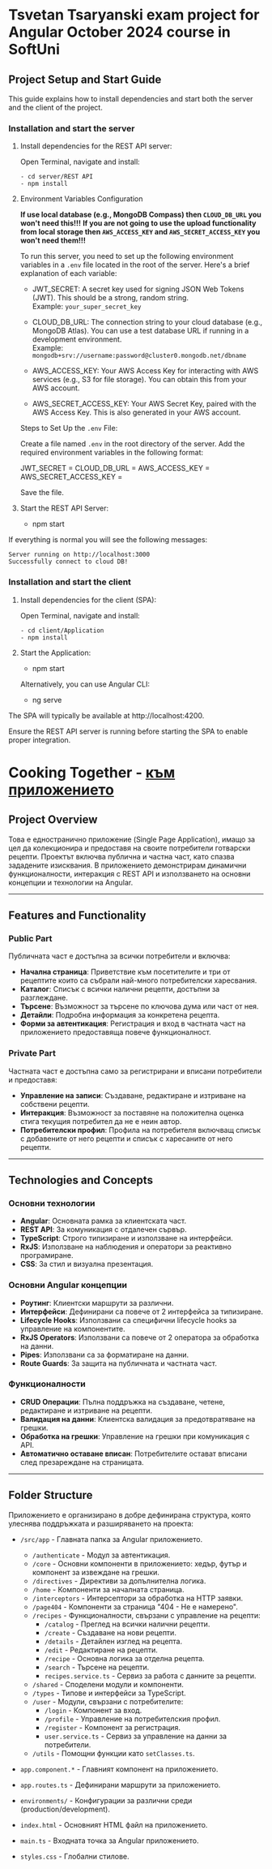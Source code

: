 # Tsvetan Tsaryanski exam project for Angular October 2024 course in SoftUni

## Project Setup and Start Guide

This guide explains how to install dependencies and start both the server and the client of the project.

### Installation and start the server

1.  Install dependencies for the REST API server:

    Open Terminal, navigate and install:

        - cd server/REST API
        - npm install

2.  Environment Variables Configuration

    **If use local database (e.g., MongoDB Compass) then `CLOUD_DB_URL` you won't need this!!!**
    **If you are not going to use the upload functionality from local storage then `AWS_ACCESS_KEY` and `AWS_SECRET_ACCESS_KEY` you won't need them!!!**

    To run this server, you need to set up the following environment variables in a `.env` file located in the root of the server. Here's a brief explanation of each variable:

    - JWT_SECRET: A secret key used for signing JSON Web Tokens (JWT). This should be a strong, random string.  
      Example: `your_super_secret_key`

    - CLOUD_DB_URL: The connection string to your cloud database (e.g., MongoDB Atlas). You can use a test database URL if running in a development environment.  
      Example: `mongodb+srv://username:password@cluster0.mongodb.net/dbname`

    - AWS_ACCESS_KEY: Your AWS Access Key for interacting with AWS services (e.g., S3 for file storage). You can obtain this from your AWS account.

    - AWS_SECRET_ACCESS_KEY: Your AWS Secret Key, paired with the AWS Access Key. This is also generated in your AWS account.

    Steps to Set Up the `.env` File:

    Create a file named `.env` in the root directory of the server.
    Add the required environment variables in the following format:

    JWT_SECRET = <your-jwt-secret>
    CLOUD_DB_URL = <your-cloud-database-url>
    AWS_ACCESS_KEY = <your-aws-access-key>
    AWS_SECRET_ACCESS_KEY = <your-aws-secret-access-key>

    Save the file.

3.  Start the REST API Server:

    - npm start

If everything is normal you will see the following messages:

    Server running on http://localhost:3000
    Successfully connect to cloud DB!

### Installation and start the client

1.  Install dependencies for the client (SPA):

    Open Terminal, navigate and install:

        - cd client/Application
        - npm install

2.  Start the Application:

    - npm start

    Alternatively, you can use Angular CLI:

    - ng serve

The SPA will typically be available at http://localhost:4200.

Ensure the REST API server is running before starting the SPA to enable proper integration.

<!------------------------------------------------------------------------------------------------------------------------------------------------------------------>

# Cooking Together - [към приложението](https://cooking-together-782b1.web.app)

## Project Overview

Това е едностранично приложение (Single Page Application), имащо за цел да колекционира и предоставя на своите потребители готварски рецепти. Проектът включва публична и частна част, като спазва зададените изисквания. В приложението демонстрирам динамични функционалности, интеракция с REST API и използването на основни концепции и технологии на Angular.

---

## Features and Functionality

### Public Part

Публичната част е достъпна за всички потребители и включва:

-   **Начална страница**: Приветствие към посетителите и три от рецептите които са събрали най-много потребителски харесвания.
-   **Каталог**: Списък с всички налични рецепти, достъпни за разглеждане.
-   **Търсене**: Възможност за търсене по ключова дума или част от нея.
-   **Детайли**: Подробна информация за конкретена рецепта.
-   **Форми за автентикация**: Регистрация и вход в частната част на приложението предоставяща повече функционалност.

### Private Part

Частната част е достъпна само за регистрирани и вписани потребители и предоставя:

-   **Управление на записи**: Създаване, редактиране и изтриване на собствени рецепти.
-   **Интеракция**: Възможност за поставяне на положителна оценка стига текущия потребител да не е неин автор.
-   **Потребителски профил**: Профила на потребителя включващ списък с добавените от него рецепти и списък с харесаните от него рецепти.

---

## Technologies and Concepts

### Основни технологии

-   **Angular**: Основната рамка за клиентската част.
-   **REST API**: За комуникация с отдалечен сървър.
-   **TypeScript**: Строго типизиране и използване на интерфейси.
-   **RxJS**: Използване на наблюдения и оператори за реактивно програмиране.
-   **CSS**: За стил и визуална презентация.

### Основни Angular концепции

-   **Роутинг**: Клиентски маршрути за различни.
-   **Интерфейси**: Дефинирани са повече от 2 интерфейса за типизиране.
-   **Lifecycle Hooks**: Използвани са специфични lifecycle hooks за управление на компонентите.
-   **RxJS Operators**: Използвани са повече от 2 оператора за обработка на данни.
-   **Pipes**: Използвани са за форматиране на данни.
-   **Route Guards**: За защита на публичната и частната част.

### Функционалности

-   **CRUD Операции**: Пълна поддръжка на създаване, четене, редактиране и изтриване на рецепти.
-   **Валидация на данни**: Клиентска валидация за предотвратяване на грешки.
-   **Обработка на грешки**: Управление на грешки при комуникация с API.
-   **Автоматично оставане вписан**: Потребителите остават вписани след презареждане на страницата.

---

## Folder Structure

Приложението е организирано в добре дефинирана структура, която улеснява поддръжката и разширяването на проекта:

-   `/src/app` - Главната папка за Angular приложението.

    -   `/authenticate` - Модул за автентикация.
    -   `/core` - Основни компоненти в приложението: хедър, футър и компонент за извеждане на грешки.
    -   `/directives` - Директиви за допълнителна логика.
    -   `/home` - Компоненти за началната страница.
    -   `/interceptors` - Интерсептори за обработка на HTTP заявки.
    -   `/page404` - Компоненти за страница "404 - Не е намерено".
    -   `/recipes` - Функционалности, свързани с управление на рецепти:
        -   `/catalog` - Преглед на всички налични рецепти.
        -   `/create` - Създаване на нови рецепти.
        -   `/details` - Детайлен изглед на рецепта.
        -   `/edit` - Редактиране на рецепти.
        -   `/recipe` - Основна логика за отделна рецепта.
        -   `/search` - Търсене на рецепти.
        -   `recipes.service.ts` - Сервиз за работа с данните за рецепти.
    -   `/shared` - Споделени модули и компоненти.
    -   `/types` - Типове и интерфейси за TypeScript.
    -   `/user` - Модули, свързани с потребителите:
        -   `/login` - Компонент за вход.
        -   `/profile` - Управление на потребителския профил.
        -   `/register` - Компонент за регистрация.
        -   `user.service.ts` - Сервиз за управление на данни за потребители.
    -   `/utils` - Помощни функции като `setClasses.ts`.

-   `app.component.*` - Главният компонент на приложението.
-   `app.routes.ts` - Дефинирани маршрути за приложението.
-   `environments/` - Конфигурации за различни среди (production/development).
-   `index.html` - Основният HTML файл на приложението.
-   `main.ts` - Входната точка за Angular приложението.
-   `styles.css` - Глобални стилове.
